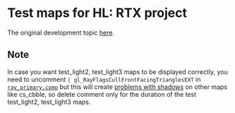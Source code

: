 # Test maps for HL: RTX project

The original development topic [here](https://github.com/w23/xash3d-fwgs/issues/33).

## Note
In case you want test_light2, test_light3 maps to be displayed correctly, you need to uncomment `| gl_RayFlagsCullFrontFacingTrianglesEXT` in [`ray_primary.comp`](https://github.com/w23/xash3d-fwgs/blob/cfddb75bc58974f15b3aceb03170df187cac7b2f/ref/vk/shaders/ray_primary.comp#L71) but this will create [problems with shadows](https://github.com/w23/xash3d-fwgs/issues/507) on other maps like cs_cbble, so delete comment only for the duration of the test test_light2, test_light3 maps.

